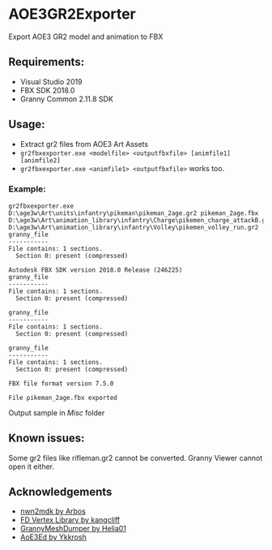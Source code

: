 # AOE3GR2Exporter
Export AOE3 GR2 model and animation to FBX

## Requirements:
* Visual Studio 2019
* FBX SDK 2018.0
* Granny Common 2.11.8 SDK

## Usage:
* Extract gr2 files from AOE3 Art Assets
* `gr2fbxexporter.exe <modelfile> <outputfbxfile> [animfile1] [animfile2]`
* `gr2fbxexporter.exe <animfile1> <outputfbxfile>` works too.

### Example:
```
gr2fbxexporter.exe D:\age3w\Art\units\infantry\pikeman\pikeman_2age.gr2 pikeman_2age.fbx D:\age3w\Art\animation_library\infantry\Charge\pikemen_charge_attackB.gr2 D:\age3w\Art\animation_library\infantry\Volley\pikemen_volley_run.gr2
granny_file
-----------
File contains: 1 sections.
  Section 0: present (compressed)

Autodesk FBX SDK version 2018.0 Release (246225)
granny_file
-----------
File contains: 1 sections.
  Section 0: present (compressed)

granny_file
-----------
File contains: 1 sections.
  Section 0: present (compressed)

granny_file
-----------
File contains: 1 sections.
  Section 0: present (compressed)

FBX file format version 7.5.0

File pikeman_2age.fbx exported
```

Output sample in *Misc* folder

## Known issues:
Some gr2 files like rifleman.gr2 cannot be converted. Granny Viewer cannot open it either.

<!-- ACKNOWLEDGEMENTS -->
## Acknowledgements
* [nwn2mdk by Arbos](https://github.com/Arbos/nwn2mdk)
* [FD Vertex Library by kangcliff](https://github.com/kangcliff/Age-of-Empires-III)
* [GrannyMeshDumper by Helia01](https://gyazo.com/1b325ce68d9293c94b2475ae62805304)
* [AoE3Ed by Ykkrosh](http://games.build-a.com/aoe3/files/)